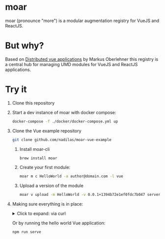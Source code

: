 # moar

moar (pronounce "more") is a modular augmentation registry for VueJS and ReactJS.

# But why?

Based on [Distributed vue applications](https://markus.oberlehner.net/blog/distributed-vue-applications-loading-components-via-http/)
by Markus Oberlehner this registry is a central hub for managing UMD modules for VueJS and ReactJS applications.

# Try it

1. Clone this repository
2. Start a dev instance of moar with docker compose:
    ```bash
    docker-compose -f ./docker/docker-compose.yml up
    ```
3. Clone the Vue example repository
    ```bash
    git clone github.com/nadilas/moar-vue-example
    ```
   1. Install moar-cli
      ```bash
      brew install moar
      ```
   2. Create your first module: 
       ```bash
       moar m c HelloWorld -a author@domain.com -l vue
       ```
   3. Upload a version of the module
       ```bash
       moar v upload -m HelloWorld -v 0.0.1+1394b72e1ef0fdc7b047 server/components/HelloWorld/HelloWorld.1394b72e1ef0fdc7b047.umd.min.js server/components/HelloWorld/HelloWorld.1394b72e1ef0fdc7b047.css
       ```
4. Making sure everything is in place:
   <details>
    <summary>Click to expand: via curl</summary>
   
    ```bash
      curl --request POST \
      --url http://localhost:8000/moarpb.ModuleRegistry/GetModule \
      --header 'Content-Type: application/json' \
      --data '{"moduleName": "HelloWorld"}' | jq
    ```

    ```json
    {
      "module": {
        "name": "HelloWorld",
        "versions": [
          {
            "value": "0.0.1+1394b72e1ef0fdc7b047",
            "resources": {
              "scriptUri": "modules/HelloWorld/HelloWorld@0.0.1+1394b72e1ef0fdc7b047.js",
              "styleUri": "modules/HelloWorld/HelloWorld@0.0.1+1394b72e1ef0fdc7b047.css"
            }
          }
        ],
        "author": "author@domain.com",
        "language": "vue"
      }
    }
    ```
   </details>

    Or by running the hello world Vue application:
    ```bash
    npm run serve
    ```

